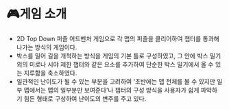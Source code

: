 # 🎮게임 소개

- 2D Top Down 퍼즐 어드벤처 게임으로 각 맵의 퍼즐을 클리어하여 챕터를 통과해 나가는 방식의 게임이다.
- 박스를 밀어 길을 개척하는 방식을 게임의 기본 틀로 구성하였고, 그 안에 박스 밀기 외의 미로나 시야 제한 챕터와 같은 요소를 추가하여 단순한 박스 밀기에서 올 수 있는 지루함을 축소하였다.
- 일관적인 난이도가 될 수 있는 부분을 고려하여 ‘초반에는 맵 전체를 볼 수 있지만 일부 맵에서는 맵의 일부분만 보여준다’나 챕터의 구성 방식을 사용자가 쉽게 파악하기 힘든 형태로 구성하여 난이도의 변주를 주고 있다.

